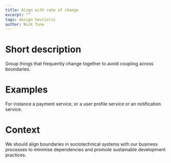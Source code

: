 ```yaml
---
title: Align with rate of change
excerpt: ""
tags: design heuristic
author: Nick Tune
---
```


# Short description

Group things that frequently change together to avoid coupling across boundaries.

# Examples

For instance a payment service, or a user profile service or an notification service.

# Context

We should align boundaries in sociotechnical systems with our business processes to minimise dependencies and promote sustainable development practices.
